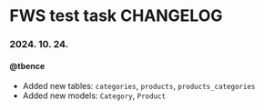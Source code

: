 # FWS test task CHANGELOG

### 2024. 10. 24.
#### @tbence
- Added new tables: `categories`, `products`, `products_categories`
- Added new models: `Category`, `Product`
